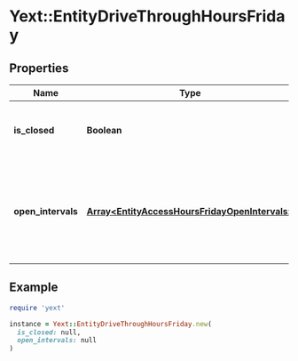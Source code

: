 # Yext::EntityDriveThroughHoursFriday

## Properties

| Name | Type | Description | Notes |
| ---- | ---- | ----------- | ----- |
| **is_closed** | **Boolean** | Indicates if the drive-through hours are \&quot;closed\&quot; on Friday.  Filtering Type: &#x60;boolean&#x60; | [optional] |
| **open_intervals** | [**Array&lt;EntityAccessHoursFridayOpenIntervals&gt;**](EntityAccessHoursFridayOpenIntervals.md) | Contains the time intervals for which the Entity&#39;s drive-through is open on Friday. Note that if isClosed is set to true, \&quot;openIntervals\&quot; cannot be provided in an update.  Filtering Type: &#x60;list of object&#x60; | [optional] |

## Example

```ruby
require 'yext'

instance = Yext::EntityDriveThroughHoursFriday.new(
  is_closed: null,
  open_intervals: null
)
```

